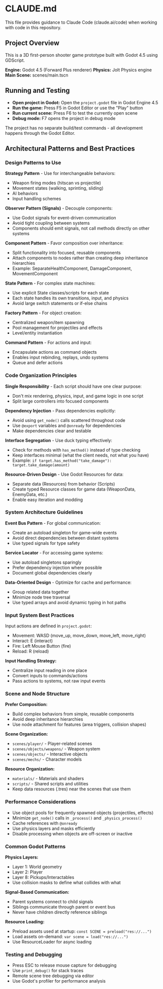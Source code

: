 # CLAUDE.md

This file provides guidance to Claude Code (claude.ai/code) when working with code in this repository.

## Project Overview

This is a 3D first-person shooter game prototype built with Godot 4.5 using GDScript.

**Engine:** Godot 4.5 (Forward Plus renderer)
**Physics:** Jolt Physics engine
**Main Scene:** scenes/main.tscn

## Running and Testing

- **Open project in Godot:** Open the `project.godot` file in Godot Engine 4.5
- **Run the game:** Press F5 in Godot Editor or use the "Play" button
- **Run current scene:** Press F6 to test the currently open scene
- **Debug mode:** F7 opens the project in debug mode

The project has no separate build/test commands - all development happens through the Godot Editor.

## Architectural Patterns and Best Practices

### Design Patterns to Use

**Strategy Pattern** - Use for interchangeable behaviors:
- Weapon firing modes (hitscan vs projectile)
- Movement states (walking, sprinting, sliding)
- AI behaviors
- Input handling schemes

**Observer Pattern (Signals)** - Decouple components:
- Use Godot signals for event-driven communication
- Avoid tight coupling between systems
- Components should emit signals, not call methods directly on other systems

**Component Pattern** - Favor composition over inheritance:
- Split functionality into focused, reusable components
- Attach components to nodes rather than creating deep inheritance hierarchies
- Example: SeparateHealthComponent, DamageComponent, MovementComponent

**State Pattern** - For complex state machines:
- Use explicit State classes/scripts for each state
- Each state handles its own transitions, input, and physics
- Avoid large switch statements or if-else chains

**Factory Pattern** - For object creation:
- Centralized weapon/item spawning
- Pool management for projectiles and effects
- Level/entity instantiation

**Command Pattern** - For actions and input:
- Encapsulate actions as command objects
- Enables input rebinding, replays, undo systems
- Queue and defer actions

### Code Organization Principles

**Single Responsibility** - Each script should have one clear purpose:
- Don't mix rendering, physics, input, and game logic in one script
- Split large controllers into focused components

**Dependency Injection** - Pass dependencies explicitly:
- Avoid using `get_node()` calls scattered throughout code
- Use `@export` variables and `@onready` for dependencies
- Make dependencies clear and testable

**Interface Segregation** - Use duck typing effectively:
- Check for methods with `has_method()` instead of type checking
- Keep interfaces minimal (what the client needs, not what you have)
- Example: `if target.has_method("take_damage"): target.take_damage(amount)`

**Resource-Driven Design** - Use Godot Resources for data:
- Separate data (Resources) from behavior (Scripts)
- Create typed Resource classes for game data (WeaponData, EnemyData, etc.)
- Enable easy iteration and modding

### System Architecture Guidelines

**Event Bus Pattern** - For global communication:
- Create an autoload singleton for game-wide events
- Avoid direct dependencies between distant systems
- Use typed signals for type safety

**Service Locator** - For accessing game systems:
- Use autoload singletons sparingly
- Prefer dependency injection where possible
- Document global dependencies clearly

**Data-Oriented Design** - Optimize for cache and performance:
- Group related data together
- Minimize node tree traversal
- Use typed arrays and avoid dynamic typing in hot paths

### Input System Best Practices

Input actions are defined in `project.godot`:
- Movement: WASD (move_up, move_down, move_left, move_right)
- Interact: E (interact)
- Fire: Left Mouse Button (fire)
- Reload: R (reload)

**Input Handling Strategy:**
- Centralize input reading in one place
- Convert inputs to commands/actions
- Pass actions to systems, not raw input events

### Scene and Node Structure

**Prefer Composition:**
- Build complex behaviors from simple, reusable components
- Avoid deep inheritance hierarchies
- Use node attachment for features (area triggers, collision shapes)

**Scene Organization:**
- `scenes/player/` - Player-related scenes
- `scenes/objects/weapons/` - Weapon system
- `scenes/objects/` - Interactive objects
- `scenes/mechs/` - Character models

**Resource Organization:**
- `materials/` - Materials and shaders
- `scripts/` - Shared scripts and utilities
- Keep data resources (.tres) near the scenes that use them

### Performance Considerations

- Use object pools for frequently spawned objects (projectiles, effects)
- Minimize `get_node()` calls in `_process()` and `_physics_process()`
- Cache references with `@onready`
- Use physics layers and masks efficiently
- Disable processing when objects are off-screen or inactive

### Common Godot Patterns

**Physics Layers:**
- Layer 1: World geometry
- Layer 2: Player
- Layer 8: Pickups/Interactables
- Use collision masks to define what collides with what

**Signal-Based Communication:**
- Parent systems connect to child signals
- Siblings communicate through parent or event bus
- Never have children directly reference siblings

**Resource Loading:**
- Preload assets used at startup: `const SCENE = preload("res://...")`
- Load assets on-demand: `var scene = load("res://...")`
- Use ResourceLoader for async loading

### Testing and Debugging

- Press ESC to release mouse capture for debugging
- Use `print_debug()` for stack traces
- Remote scene tree debugging via editor
- Use Godot's profiler for performance analysis
